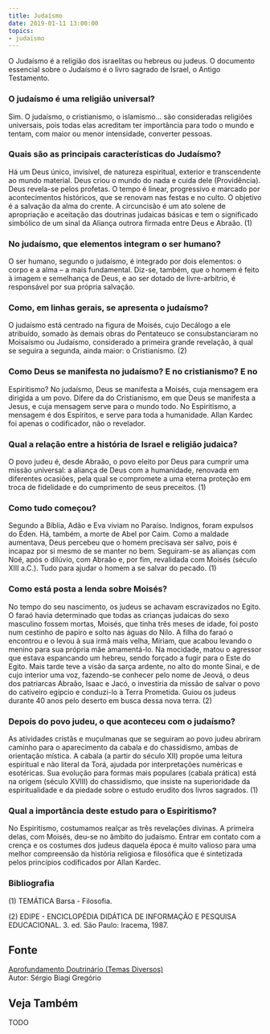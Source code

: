 ```yaml
---
title: Judaísmo
date: 2019-01-11 13:00:00
topics: 
- judaismo
---
```


O Judaísmo é a religião dos israelitas ou hebreus ou judeus. O documento
essencial sobre o Judaísmo é o livro sagrado de Israel, o Antigo
Testamento.

### O judaísmo é uma religião universal?
Sim. O judaísmo, o cristianismo, o islamismo... são consideradas
religiões universais, pois todas elas acreditam ter importância para
todo o mundo e tentam, com maior ou menor intensidade, converter
pessoas.

### Quais são as principais características do Judaísmo?
Há um Deus único, invisível, de natureza espiritual, exterior e
transcendente ao mundo material. Deus criou o mundo do nada e cuida dele
(Providência). Deus revela-se pelos profetas. O tempo é linear,
progressivo e marcado por acontecimentos históricos, que se renovam nas
festas e no culto. O objetivo é a salvação da alma do crente. A
circuncisão é um ato solene de apropriação e aceitação das doutrinas
judaicas básicas e tem o significado simbólico de um sinal da Aliança
outrora firmada entre Deus e Abraão. (1)

### No judaísmo, que elementos integram o ser humano?
O ser humano, segundo o judaísmo, é integrado por dois elementos: o
corpo e a alma – a mais fundamental. Diz-se, também, que o homem é feito
à imagem e semelhança de Deus, e ao ser dotado de livre-arbítrio, é
responsável por sua própria salvação.

### Como, em linhas gerais, se apresenta o judaísmo?
O judaísmo está centrado na figura de Moisés, cujo Decálogo a ele
atribuído, somado às demais obras do Pentateuco se consubstanciaram no
Moisaísmo ou Judaísmo, considerado a primeira grande revelação, à qual
se seguira a segunda, ainda maior: o Cristianismo. (2)

### Como Deus se manifesta no judaísmo? E no cristianismo? E no
Espiritismo?
No judaísmo, Deus se manifesta a Moisés, cuja mensagem era dirigida a um
povo. Difere da do Cristianismo, em que Deus se manifesta a Jesus, e
cuja mensagem serve para o mundo todo. No Espiritismo, a mensagem é
dos Espíritos, e serve para toda a humanidade. Allan Kardec foi apenas
o codificador, não o revelador.

### Qual a relação entre a história de Israel e religião judaica?
O povo judeu é, desde Abraão, o povo eleito por Deus para cumprir uma
missão universal: a aliança de Deus com a humanidade, renovada em
diferentes ocasiões, pela qual se compromete a uma eterna proteção em
troca de fidelidade e do cumprimento de seus preceitos. (1)

### Como tudo começou?
Segundo a Bíblia, Adão e Eva viviam no Paraíso. Indignos, foram expulsos
do Éden. Há, também, a morte de Abel por Caim. Como a maldade aumentava,
Deus percebeu que o homem precisava ser salvo, pois é incapaz por si
mesmo de se manter no bem. Seguiram-se as alianças com Noé, após o
dilúvio, com Abraão e, por fim, revalidada com Moisés (século XIII
a.C.). Tudo para ajudar o homem a se salvar do pecado. (1)

### Como está posta a lenda sobre Moisés?
No tempo do seu nascimento, os judeus se achavam escravizados no Egito.
O faraó havia determinado que todas as crianças judaicas do sexo
masculino fossem mortas, Moisés, que tinha três meses de idade, foi
posto num cestinho de papiro e solto nas águas do Nilo. A filha do faraó
o encontrou e o levou à sua irmã mais velha, Míriam, que acabou levando
o menino para sua própria mãe amamentá-lo. Na mocidade, matou o agressor
que estava espancando um hebreu, sendo forçado a fugir para o Este do
Egito. Mais tarde teve a visão da sarça ardente, no alto do monte Sinai,
e de cujo interior uma voz, fazendo-se conhecer pelo nome de Jeová, o
deus dos patriarcas Abraão, Isaac e Jacó, o investiria da missão de
salvar o povo do cativeiro egípcio e conduzi-lo à Terra Prometida. Guiou
os judeus durante 40 anos pelo deserto em busca dessa nova terra. (2)

### Depois do povo judeu, o que aconteceu com o judaísmo?
As atividades cristãs e muçulmanas que se seguiram ao povo judeu abriram
caminho para o aparecimento da cabala e do chassidismo, ambas de
orientação mística. A cabala (a partir do século XII) propõe uma leitura
espiritual e não literal da Torá, ajudada por interpretações numéricas e
esotéricas. Sua evolução para formas mais populares (cabala prática)
está na origem (século XVIII) do chassidismo, que insiste na
superioridade da espiritualidade e da piedade sobre o estudo erudito dos
livros sagrados. (1)

### Qual a importância deste estudo para o Espiritismo?
No Espiritismo, costumamos realçar as três revelações divinas. A
primeira delas, com Moisés, deu-se no âmbito do judaísmo. Entrar em
contato com a crença e os costumes dos judeus daquela época é muito
valioso para uma melhor compreensão da história religiosa e filosófica
que é sintetizada pelos princípios codificados por Allan Kardec.




### Bibliografia
(1) TEMÁTICA Barsa - Filosofia.

(2) EDIPE - ENCICLOPÉDIA DIDÁTICA DE INFORMAÇÃO E PESQUISA
EDUCACIONAL. 3. ed. São Paulo: Iracema, 1987.

## Fonte
[Aprofundamento Doutrinário (Temas Diversos)](https://sites.google.com/view/aprofundamentodoutrinario/judaísmo)  
Autor: Sérgio Biagi Gregório



## Veja Também
TODO


